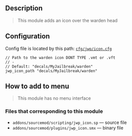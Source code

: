 ## Description
>This module adds an icon over the warden head

## Configuration
Config file is located by this path:
[`cfg/jwp/icon.cfg`](https://github.com/TiBarification/Jail-Warden-Pro/blob/master/cfg/jwp/icon.cfg)
```
// Path to the warden icon DONT TYPE .vmt or .vft
// -
// Default: "decals/MyJailbreak/warden"
jwp_icon_path "decals/MyJailbreak/warden"
```

## How to add to menu
>This module has no menu interface

### Files that corresponding to this module
- `addons/sourcemod/scripting/jwp_icon.sp` — source file
- `addons/sourcemod/plugins/jwp_icon.smx` — binary file
